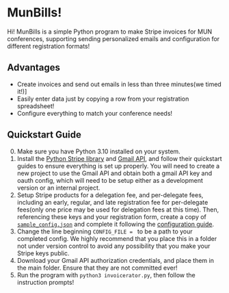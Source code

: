 # MunBills!
Hi! MunBills is a simple Python program to make Stripe invoices for MUN conferences, supporting sending personalized emails and configuration for different registration formats!
## Advantages
 - Create invoices and send out emails in less than three minutes(we timed it!)]
 - Easily enter data just by copying a row from your registration spreadsheet!
 - Configure everything to match your conference needs!
 ## Quickstart Guide
 0. Make sure you have Python 3.10 installed on your system.
 1. Install the [Python Stripe library](https://stripe.com/docs/development/quickstart/python) and [Gmail API](https://developers.google.com/gmail/api/quickstart/python), and follow their quickstart guides to ensure everything is set up properly. You will need to create a new project to use the Gmail API and obtain both a gmail API key and oauth config, which will need to be setup either as a development version or an internal project.
 2. Setup Stripe products for a delegation fee, and per-delegate fees, including an early, regular, and late registration fee for per-delegate fees(only one price may be used for delegation fees at this time). Then, referencing these keys and your registration form, create a copy of [`sample_config.json`](/sample_config.json) and complete it following the [configuration guide](/config_instructions.md/).
 3. Change the line beginning `CONFIG_FILE = ` to be a path to your completed config. We highly recommend that you place this in a folder not under version control to avoid any possibility that you make your Stripe keys public.
 3. Download your Gmail API authorization credentials, and place them in the main folder. Ensure that they are not committed ever!
 4. Run the program with `python3 invoicerator.py`, then follow the instruction prompts!
